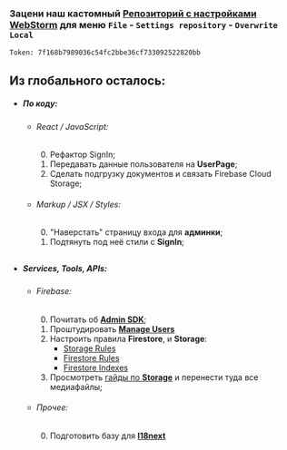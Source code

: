 ### Зацени наш кастомный [Репозиторий с настройками WebStorm] для меню `File` - `Settings repository` - `Overwrite Local`        
    Token: 7f168b7989036c54fc2bbe36cf733092522820bb
##


## Из глобального осталось:
* ##### По коду:
  * ###### React / JavaScript:
    0) Рефактор SignIn;
    0) Передавать данные пользователя на **UserPage**;
    0) Сделать подгрузку документов и связать Firebase Cloud Storage;
 
  * ###### Markup / JSX / Styles:
    0) "Наверстать" страницу входа для **админки**;
    0) Подтянуть под неё стили с **SignIn**;
 
##
* ##### Services, Tools, APIs:
  * ###### Firebase:
    0) Почитать об **[Admin SDK]**;
    0) Проштудировать **[Manage Users]**
    0) Настроить правила **Firestore**, и **Storage**:
       * [Storage Rules]
       * [Firestore Rules]
       * [Firestore Indexes]
    0) Просмотреть [гайды по **Storage**][Storage Guides] и перенести туда все 
   медиафайлы;
 
  * ###### Прочее:
    0) Подготовить базу для **[I18next]**
    
[Admin SDK]: https://firebase.google.com/docs/admin/setup
[Storage Rules]: /storage.rules
[Firestore Rules]: /firestore.rules
[Firestore Indexes]: /firestore.indexes.json
[Storage Guides]: https://firebase.google.com/docs/storage/web/start
[I18next]: https://www.i18next.com/overview/getting-started
[Manage Users]: https://firebase.google.com/docs/auth/web/manage-users?authuser=0
[Репозиторий с настройками WebStorm]: https://github.com/JoncoLab/webstorm-settings